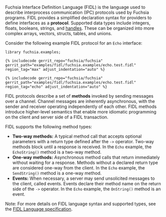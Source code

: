 Fuchsia Interface Definition Language (FIDL) is the language used to describe
interprocess communication (IPC) protocols used by Fuchsia programs. FIDL
provides a simplified declaration syntax for providers to define interfaces as a
**protocol**. Supported data types include integers, floats, booleans, strings,
and [handles][glossary.handle]. These can be organized into more complex arrays,
vectors, structs, tables, and unions.

Consider the following example FIDL protocol for an `Echo` interface:

```fidl
library fuchsia.examples;

{% includecode gerrit_repo="fuchsia/fuchsia" gerrit_path="examples/fidl/fuchsia.examples/echo.test.fidl" region_tag="max" adjust_indentation="auto" %}

{% includecode gerrit_repo="fuchsia/fuchsia" gerrit_path="examples/fidl/fuchsia.examples/echo.test.fidl" region_tag="echo" adjust_indentation="auto" %}
```

FIDL protocols describe a set of **methods** invoked by sending messages over
a channel. Channel messages are inherently asynchronous, with the sender and
receiver operating independently of each other. FIDL methods introduce
higher-level semantics that enable more idiomatic programming on the client and
server side of a FIDL transaction.

FIDL supports the following method types:

* **Two-way methods:** A typical method call that accepts optional parameters
  with a return type defined after the `->` operator. Two-way methods block
  until a response is received. In the `Echo` example, the `EchoString()`
  method is a two-way method.
* **One-way methods:** Asynchronous method calls that return immediately
  without waiting for a response. Methods without a declared return type are
  considered one-way from the client. In the `Echo` example, the `SendString()`
  method is a one-way method.
* **Events:** When necessary, a server may send unsolicited messages to the
  client, called events. Events declare their method name on the return side of
  the `->` operator. In the `Echo` example, the `OnString()` method is an event.

Note: For more details on FIDL language syntax and supported types, see the
[FIDL Language specification](reference/fidl/language/language.md).

[glossary.handle]: glossary/README.md#handle
